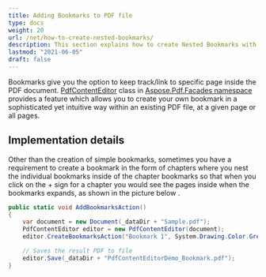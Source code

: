 ```yaml
---
title: Adding Bookmarks to PDF file
type: docs
weight: 20
url: /net/how-to-create-nested-bookmarks/
description: This section explains how to create Nested Bookmarks with PdfContentEditor Class.
lastmod: "2021-06-05"
draft: false
---
```


Bookmarks give you the option to keep track/link to specific page inside the PDF document. [PdfContentEditor](https://reference.aspose.com/pdf/net/aspose.pdf.facades/PdfContentEditor) class in [Aspose.Pdf.Facades namespace](https://docs-qa.aspose.com/display/pdftemp/Aspose.Pdf.Facades+namespace) provides a feature which allows you to create your own bookmark in a sophisticated yet intuitive way within an existing PDF file, at a given page or all pages.

## Implementation details

Other than the creation of simple bookmarks, sometimes you have a requirement to create a bookmark in the form of chapters where you nest the individual bookmarks inside of the chapter bookmarks so that when you click on the + sign for a chapter you would see the pages inside when the bookmarks expands, as shown in the picture below .
 
```csharp
public static void AddBookmarksAction()
{
    var document = new Document(_dataDir + "Sample.pdf");
    PdfContentEditor editor = new PdfContentEditor(document);
    editor.CreateBookmarksAction("Bookmark 1", System.Drawing.Color.Green, true, false, string.Empty, "GoTo", "2");

    // Saves the result PDF to file
    editor.Save(_dataDir + "PdfContentEditorDemo_Bookmark.pdf");
}
```
